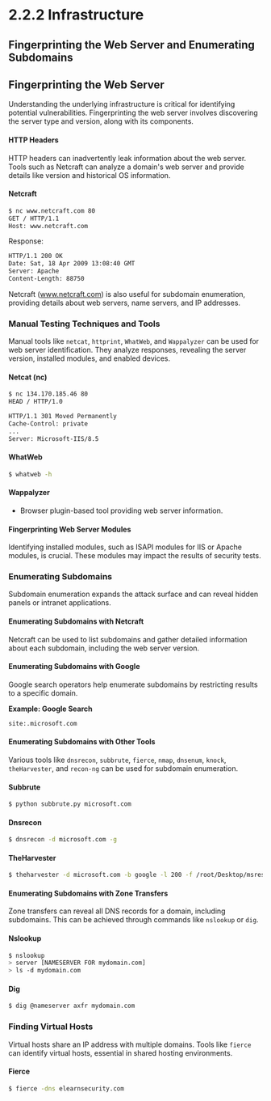# 2.2.2 Infrastructure

## Fingerprinting the Web Server and Enumerating Subdomains

## **Fingerprinting the Web Server**

Understanding the underlying infrastructure is critical for identifying potential vulnerabilities. Fingerprinting the web server involves discovering the server type and version, along with its components.

#### **HTTP Headers**

HTTP headers can inadvertently leak information about the web server. Tools such as Netcraft can analyze a domain's web server and provide details like version and historical OS information.

#### **Netcraft**

```bash
$ nc www.netcraft.com 80
GET / HTTP/1.1
Host: www.netcraft.com
```

Response:

```bash
HTTP/1.1 200 OK
Date: Sat, 18 Apr 2009 13:08:40 GMT
Server: Apache
Content-Length: 88750
```

Netcraft (www.netcraft.com) is also useful for subdomain enumeration, providing details about web servers, name servers, and IP addresses.

### **Manual Testing Techniques and Tools**

Manual tools like `netcat`, `httprint`, `WhatWeb`, and `Wappalyzer` can be used for web server identification. They analyze responses, revealing the server version, installed modules, and enabled devices.

#### **Netcat (nc)**

```bash
$ nc 134.170.185.46 80
HEAD / HTTP/1.0

HTTP/1.1 301 Moved Permanently
Cache-Control: private
...
Server: Microsoft-IIS/8.5
```

#### **WhatWeb**

```bash
$ whatweb -h
```

#### **Wappalyzer**

* Browser plugin-based tool providing web server information.

#### **Fingerprinting Web Server Modules**

Identifying installed modules, such as ISAPI modules for IIS or Apache modules, is crucial. These modules may impact the results of security tests.

### **Enumerating Subdomains**

Subdomain enumeration expands the attack surface and can reveal hidden panels or intranet applications.

#### **Enumerating Subdomains with Netcraft**

Netcraft can be used to list subdomains and gather detailed information about each subdomain, including the web server version.

#### **Enumerating Subdomains with Google**

Google search operators help enumerate subdomains by restricting results to a specific domain.

**Example: Google Search**

```bash
site:.microsoft.com
```

#### **Enumerating Subdomains with Other Tools**

Various tools like `dnsrecon`, `subbrute`, `fierce`, `nmap`, `dnsenum`, `knock`, `theHarvester`, and `recon-ng` can be used for subdomain enumeration.

#### **Subbrute**

```bash
$ python subbrute.py microsoft.com
```

#### **Dnsrecon**

```bash
$ dnsrecon -d microsoft.com -g
```

#### **TheHarvester**

```bash
$ theharvester -d microsoft.com -b google -l 200 -f /root/Desktop/msresults.html
```

#### **Enumerating Subdomains with Zone Transfers**

Zone transfers can reveal all DNS records for a domain, including subdomains. This can be achieved through commands like `nslookup` or `dig`.

#### **Nslookup**

```bash
$ nslookup
> server [NAMESERVER FOR mydomain.com]
> ls -d mydomain.com
```

#### **Dig**

```bash
$ dig @nameserver axfr mydomain.com
```

### **Finding Virtual Hosts**

Virtual hosts share an IP address with multiple domains. Tools like `fierce` can identify virtual hosts, essential in shared hosting environments.

#### **Fierce**

```bash
$ fierce -dns elearnsecurity.com
```
